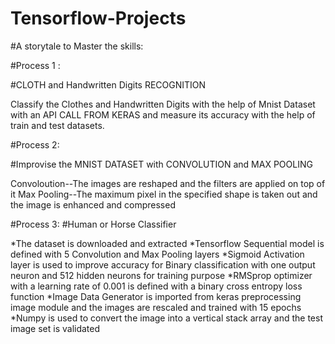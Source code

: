 # Tensorflow-Projects

#A storytale to Master the skills:

#Process 1 : 

#CLOTH and Handwritten Digits RECOGNITION

Classify the Clothes and Handwritten Digits with the help of Mnist Dataset with an API CALL FROM KERAS and measure its accuracy with the help of train and test datasets.

#Process 2:

#Improvise the MNIST DATASET with CONVOLUTION and MAX POOLING

Convoloution--The images are reshaped and the filters are applied on top of it
Max Pooling--The maximum pixel in the specified shape is taken out and the image is enhanced and compressed

#Process 3:
#Human or Horse Classifier

*The dataset is downloaded and extracted
*Tensorflow Sequential model is defined with 5 Convolution and Max Pooling layers
*Sigmoid Activation layer is used to improve accuracy for Binary classification with one output neuron and 512 hidden neurons for training purpose
*RMSprop optimizer  with a learning rate of 0.001 is defined with a binary cross entropy loss function
*Image Data Generator is imported from keras preprocessing image module and the images are rescaled and trained with 15 epochs
*Numpy is used to convert the image into a vertical stack array and the test image set is validated 

